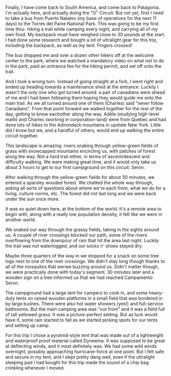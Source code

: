 Finally, I have come back to South America, and come back to Patagonia. I'm actually here, and actually doing the "O" Circuit. But not yet, first I need to take a bus from Puerto Natales (my base of operations for the next 11 days) to the Torres del Paine National Park. This was going to be my first time thru- hiking a trail while camping every night, and carrying all of my own food. My backpack must have weighed close to 30 pounds at the start. I had done some research and bought a lot of ultralight gear for this trip, including the backpack, as well as my tent. Fingers crossed!

The bus dropped me and over a dozen other hikers off at the welcome center to the park, where we watched a mandatory video on what not to do in the park, paid an entrance fee for the hiking permit, and set off onto the trail.

And I took a wrong turn. Instead of going straight at a fork, I went right and ended up heading towards a maintenance shed at the entrance. Luckily I wasn't the only one who got turned around: a pair of canadians were ahead of me and I had been following them hoping they would guide me onto the main trail. As we all turned around one of them (Charles) said "never follow Canadians". From that point forward we walked together for the rest of the day, getting to know eachother along the way. Adèle (studying high-level math) and Charles (working in corporation-land) were from Quebec and had done lots of hikes to the Adirondack mountains in upstate New York. Little did I know but we, and a handful of others, would end up walking the entire circuit together.

This landscape is amazing: rivers snaking through yellow-green fields of grass with snowcapped mountains encircling us, with patches of forest along the way. Not a hard trail either, in terms of ascent/descent and difficulty walking. We were making great time, and it would only take us about 3 hours to get to our first campground on this circuit: Seron.

After walking through the yellow-green fields for about 30 minutes, we entered a sparsley wooded forest. We chatted the whole way through, asking all sorts of questions about where we're each from, what we do for a living, culture norms, etc. The forest did not last long and we were back under the sun once more.

It was so quiet down here, at the bottom of the world. It's a remote area to begin with, along with a really low population density, it felt like we were in another world.

We snaked our way through the grassy fields, taking in the sights around us. A couple of river crossings blocked our path, some of the rivers overflowing from the downpour of rain that hit the area last night. Luckily the trail was not waterlogged, and our socks n' shoes stayed dry.

Maybe three quarters of the way in we stopped for a snack on some tree logs next to one of the river crossings. We didn't stay long though thanks to all of the mosquitos that werwe buzzing around us. Didn't matter though, we were practically done with today's segment. 30 minutes later and a wooden sign on a tree informed us that we had reached Campamento Seron.

The campground had a large tent for campers to cook in, and some heavy-duty tents on raised wooden platforms in a small field that was bordered in by large bushes. There were also hot water showers (yes!) and full-service bathrooms. But the main camping area was "out front" and it was a field full of tall yellowed grass. It was a picture-perfect setting. But as luck would have it, some rain started to fall as we started picking spots for our tents and setting up camp.

For this trip I chose a pyramid-style tent that was made out of a lightweight and waterproof proof material called Dyneema. It was supposed to be great at deflecting winds, and it most definitely was. We had some wild winds overnight, possibly approaching hurricane-force at one point. But I felt safe and secure in my tent, and I slept pretty dang well, even if the ultralight sleeping pad I had bought for this trip made the sound of a chip bag crinkling whenever I moved.